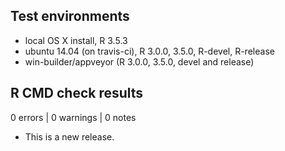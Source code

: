 ## Test environments
* local OS X install, R 3.5.3
* ubuntu 14.04 (on travis-ci), R 3.0.0, 3.5.0, R-devel, R-release
* win-builder/appveyor (R 3.0.0, 3.5.0, devel and release)

## R CMD check results

0 errors | 0 warnings | 0 notes

* This is a new release.
